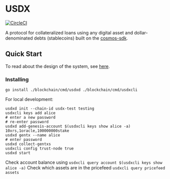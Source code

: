 # USDX

[![CircleCI](https://circleci.com/gh/Kava-Labs/usdx/tree/master.svg?style=shield)](https://circleci.com/gh/Kava-Labs/usdx/tree/master)

A protocol for collateralized loans using any digital asset and dollar-denominated debts (stablecoins) built on the [cosmos-sdk](https://github.com/cosmos/cosmos-sdk).

## Quick Start

To read about the design of the system, see [here](./spec/usdx.md).

### Installing

    go install ./blockchain/cmd/usdxd ./blockchain/cmd/usdxcli

For local development:

    usdxd init --chain-id usdx-test testing
    usdxcli keys add alice
    # enter a new password
    # re-enter password
    usdxd add-genesis-account $(usdxcli keys show alice -a) 10xrs,1oracle,100000000stake
    usdxd gentx --name alice
    # enter password
    usdxd collect-gentxs
    usdxcli config trust-node true
    usdxd start

Check account balance using `usdxcli query account $(usdxcli keys show alice -a)`
Check which assets are in the pricefeed `usdxcli query pricefeed assets`
